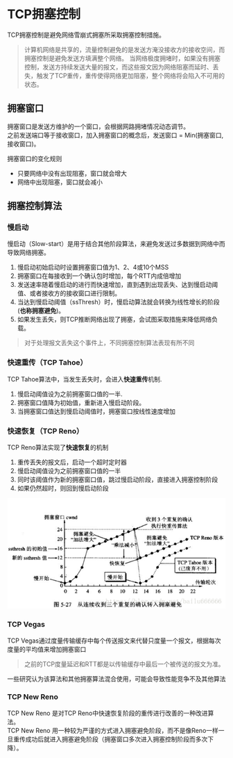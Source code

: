 # TCP拥塞控制
TCP拥塞控制是避免网络雪崩式拥塞所采取拥塞控制措施。

> 计算机网络是共享的，流量控制避免的是发送方淹没接收方的接收空间，而拥塞控制是避免发送方填满整个网络。
> 当网络极度拥堵时，如果没有拥塞控制，发送方持续发送大量的报文，而这些报文因为网络阻塞而延时、丢失，触发了TCP重传，重传使得网络更加阻塞，整个网络将会陷入不可用的状态。  

## 拥塞窗口
拥塞窗口是发送方维护的一个窗口，会根据网路拥堵情况动态调节。  
之前发送端口等于接收窗口，加入拥塞窗口的概念后，发送窗口 = Min(拥塞窗口, 接收窗口)。

拥塞窗口的变化规则 
- 只要网络中没有出现阻塞，窗口就会增大 
- 网络中出现阻塞，窗口就会减小

## 拥塞控制算法
### 慢启动
慢启动（Slow-start）是用于结合其他阶段算法，来避免发送过多数据到网络中而导致网络拥塞。
1. 慢启动初始启动时设置拥塞窗口值为1、2、4或10个MSS
2. 拥塞窗口在每接收到一个确认包时增加，每个RTT内成倍增加
3. 发送速率随着慢启动的进行而快速增加，直到遇到出现丢失、达到慢启动阈值、或者接收方的接收窗口进行限制。 
4. 当达到慢启动阈值（ssThresh）时，慢启动算法就会转换为线性增长的阶段 (**也称拥塞避免**)。
5. 如果发生丢失，则TCP推断网络出现了拥塞，会试图采取措施来降低网络负载。

> 对于处理报文丢失这个事件上，不同拥塞控制算法表现有所不同
### 快速重传（TCP Tahoe）
TCP Tahoe算法中，当发生丢失时，会进入**快速重传**机制.
1. 慢启动阈值设为之前拥塞窗口值的一半.
2. 拥塞窗口值降为初始值，重新进入慢启动阶段。
3. 当拥塞窗口值达到慢启动阈值时，拥塞窗口按线性速度增加

### 快速恢复（TCP Reno）
TCP Reno算法实现了**快速恢复**的机制
1. 重传丢失的报文后，启动一个超时定时器 
2. 慢启动阈值设为之前拥塞窗口值的一半 
3. 同时该阈值作为新的拥塞窗口值，跳过慢启动阶段，直接进入拥塞控制阶段 
4. 如果仍然超时，则回到慢启动阶段

![img.png](figure/congestControl.png)


### TCP Vegas
TCP Vegas通过度量传输缓存中每个传送报文来代替只度量一个报文，根据每次度量的平均值来增加拥塞窗口

> 之前的TCP度量延迟和RTT都是以传输缓存中最后一个被传送的报文为准。

一些研究认为该算法和其他拥塞算法混合使用，可能会导致性能竞争不及其他算法

### TCP New Reno
TCP New Reno 是对TCP Reno中快速恢复阶段的重传进行改善的一种改进算法。  
TCP New Reno 用一种较为严谨的方式进入拥塞避免阶段，而不是像Reno一样一旦重传成功后就进入拥塞避免阶段（拥塞窗口多次进入拥塞控制阶段而多次下降）。


